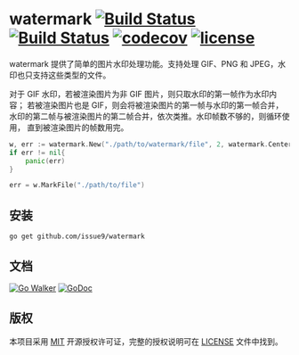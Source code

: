 watermark
[![Build Status](https://img.shields.io/endpoint.svg?url=https%3A%2F%2Factions-badge.atrox.dev%2Fissue9%2Fwatermark%2Fbadge%3Fref%3Dmaster&style=flat)](https://actions-badge.atrox.dev/issue9/watermark/goto?ref=master)
[![Build Status](https://travis-ci.org/issue9/watermark.svg?branch=master)](https://travis-ci.org/issue9/watermark)
[![codecov](https://codecov.io/gh/issue9/watermark/branch/master/graph/badge.svg)](https://codecov.io/gh/issue9/watermark)
[![license](https://img.shields.io/badge/license-MIT-brightgreen.svg?style=flat)](https://opensource.org/licenses/MIT)
======

watermark 提供了简单的图片水印处理功能。支持处理 GIF、PNG 和 JPEG，水印也只支持这些类型的文件。

对于 GIF 水印，若被渲染图片为非 GIF 图片，则只取水印的第一帧作为水印内容；
若被渲染图片也是 GIF，则会将被渲染图片的第一帧与水印的第一帧合并，
水印的第二帧与被渲染图片的第二帧合并，依次类推。水印帧数不够的，则循环使用，
直到被渲染图片的帧数用完。

```go
w, err := watermark.New("./path/to/watermark/file", 2, watermark.Center)
if err != nil{
    panic(err)
}

err = w.MarkFile("./path/to/file")
```

安装
----

```shell
go get github.com/issue9/watermark
```

文档
----

[![Go Walker](https://gowalker.org/api/v1/badge)](https://gowalker.org/github.com/issue9/watermark)
[![GoDoc](https://godoc.org/github.com/issue9/watermark?status.svg)](https://godoc.org/github.com/issue9/watermark)

版权
----

本项目采用 [MIT](https://opensource.org/licenses/MIT) 开源授权许可证，完整的授权说明可在 [LICENSE](LICENSE) 文件中找到。
